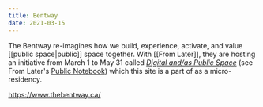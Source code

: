 ```yaml
---
title: Bentway
date: 2021-03-15
---
```


The Bentway re-imagines how we build, experience, activate, and value [[public space|public]] space together. With [[From Later]], they are hosting an initiative from March 1 to May 31 called [_Digital and/as Public Space_](https://www.thebentway.ca/event/digital-and-as-public-space/) (see From Later's [Public Notebook](https://docs.google.com/document/d/1eXk14blXZSm7EQrksFgcoZ8Rf17rmu7zrBEUyczGG5M/edit#)) which this site is a part of as a micro-residency.

<https://www.thebentway.ca/>